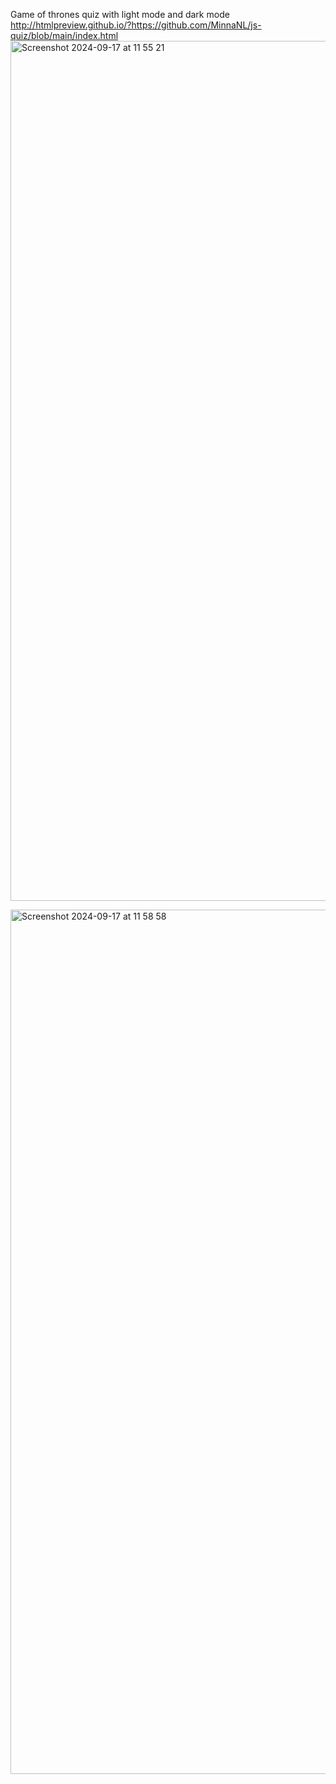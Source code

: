 Game of thrones quiz with light mode and dark mode
http://htmlpreview.github.io/?https://github.com/MinnaNL/js-quiz/blob/main/index.html
<img width="1376" alt="Screenshot 2024-09-17 at 11 55 21" src="https://github.com/user-attachments/assets/c9e7d517-3f87-45fc-b7c6-87d2d46218af">

<img width="1383" alt="Screenshot 2024-09-17 at 11 58 58" src="https://github.com/user-attachments/assets/d66684f0-f769-4bdf-9a0c-e83e91545c70">
